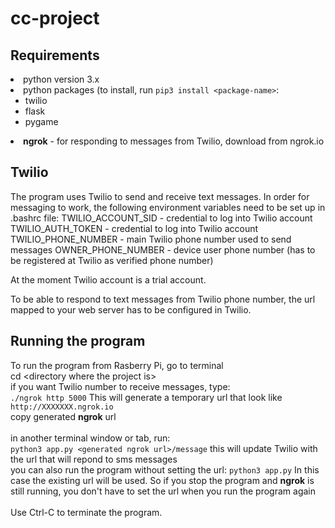 # cc-project

<h2>Requirements</h2>
<li>python version 3.x</li>
<li>python packages (to install, run <code>pip3 install &lt;package-name&gt;</code>:
<ul>
<li>twilio</li>
<li>flask</li>
<li>pygame</li>
</ul>
</li>
<li><b>ngrok</b>  - for responding to messages from Twilio, download from ngrok.io</li>

<h2>Twilio</h2>
The program uses Twilio to send and receive text messages.
In order for messaging to work, the following environment variables need to be set up in .bashrc file:
TWILIO_ACCOUNT_SID - credential to log into Twilio account
TWILIO_AUTH_TOKEN - credential to log into Twilio account
TWILIO_PHONE_NUMBER - main Twilio phone number used to send messages
OWNER_PHONE_NUMBER - device user phone number (has to be registered at Twilio as verified phone number)

At the moment Twilio account is a trial account.

To be able to respond to text messages from Twilio phone number, the url mapped to your web server has to be configured in Twilio. 


<h2>Running the program</h2>
To run the program from Rasberry Pi, go to terminal<br/>
cd &lt;directory where the project is&gt;<br>
if you want Twilio number to receive messages, type:<br>
<code>./ngrok http 5000</code>
This will generate a temporary url that look like <code>http://XXXXXXX.ngrok.io</code><br>
copy generated <b>ngrok</b> url<br><br>
in another terminal window or tab, run:<br>
<code>python3 app.py &lt;generated ngrok url&gt;/message</code>
this will update Twilio with the url that will repond to sms messages<br>
you can also run the program without setting the url:
<code>python3 app.py</code>
  In this case the existing url will be used. So if you stop the program and <b>ngrok</b> is still running, you don't have to set the url when you run the program again<br><br>
  Use Ctrl-C to terminate the program.
